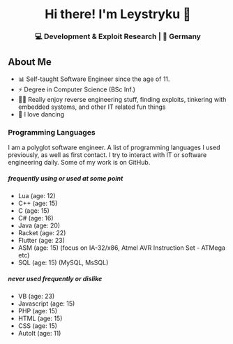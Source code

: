 <h1 align="center">
  Hi there! I'm Leystryku 👋
</h1>
<h3 align="center">
  💻 Development & Exploit Research | 🌴 Germany
</h3>

## About Me

- 📊 Self-taught Software Engineer since the age of 11.
- ⚡️ Degree in Computer Science (BSc Inf.)
- 👨‍💻 Really enjoy reverse engineering stuff, finding exploits, tinkering with embedded systems, and other IT related fun things
- 🕺 I love dancing

### Programming Languages

I am a polyglot software engineer. A list of programming languages I used previously, as well as first contact. I try to interact with IT or software engineering daily. Some of my work is on GitHub.

##### frequently using or used at some point
- Lua (age: 12)
- C++ (age: 15)
- C (age: 15)
- C# (age: 16)
- Java (age: 20)
- Racket (age: 22)
- Flutter (age: 23)
- ASM (age: 15) (focus on IA-32/x86, Atmel AVR Instruction Set - ATMega etc)
- SQL (age: 15) (MySQL, MsSQL)
##### never used frequently or dislike
- VB (age: 23)
- Javascript (age: 15)
- PHP (age: 15)
- HTML (age: 15)
- CSS (age: 15)
- AutoIt (age: 11)
